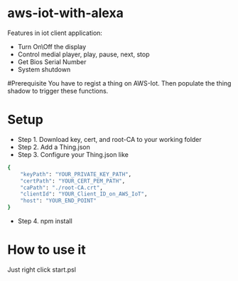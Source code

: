 # aws-iot-with-alexa

Features in iot client application: 
* Turn On\Off the display
* Control medial player, play, pause, next, stop
* Get Bios Serial Number
* System shutdown

#Prerequisite
You have to regist a thing on AWS-Iot. Then populate the thing shadow to trigger these functions. 

# Setup
* Step 1. Download key, cert, and root-CA to your working folder
* Step 2. Add a Thing.json
* Step 3. Configure your Thing.json like

```sh
{
    "keyPath": "YOUR_PRIVATE_KEY_PATH",
    "certPath": "YOUR_CERT_PEM_PATH",
    "caPath": "./root-CA.crt",
    "clientId": "YOUR_Client_ID_on_AWS_IoT",
    "host": "YOUR_END_POINT"
}
```

* Step 4. npm install

# How to use it
Just right click start.psl
